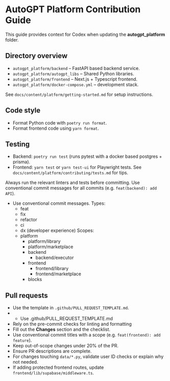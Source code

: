 # AutoGPT Platform Contribution Guide

This guide provides context for Codex when updating the **autogpt_platform** folder.

## Directory overview
- `autogpt_platform/backend` – FastAPI based backend service.
- `autogpt_platform/autogpt_libs` – Shared Python libraries.
- `autogpt_platform/frontend` – Next.js + Typescript frontend.
- `autogpt_platform/docker-compose.yml` – development stack.

See `docs/content/platform/getting-started.md` for setup instructions.

## Code style
- Format Python code with `poetry run format`.
- Format frontend code using `yarn format`.

## Testing
- Backend: `poetry run test` (runs pytest with a docker based postgres + prisma).
- Frontend: `yarn test` or `yarn test-ui` for Playwright tests. See `docs/content/platform/contributing/tests.md` for tips.

Always run the relevant linters and tests before committing.
Use conventional commit messages for all commits (e.g. `feat(backend): add API`).
- Use conventional commit messages.
  Types:
    - feat
    - fix
    - refactor
    - ci
    - dx (developer experience)
  Scopes:
    - platform
      - platform/library
      - platform/marketplace
      - backend
        - backend/executor
      - frontend
        - frontend/library
        - frontend/marketplace
      - blocks

## Pull requests
- Use the template in `.github/PULL_REQUEST_TEMPLATE.md`.
- - Use .github/PULL_REQUEST_TEMPLATE.md
- Rely on the pre-commit checks for linting and formatting
- Fill out the **Changes** section and the checklist.
- Use conventional commit titles with a scope (e.g. `feat(frontend): add feature`).
- Keep out-of-scope changes under 20% of the PR.
- Ensure PR descriptions are complete.
- For changes touching `data/*.py`, validate user ID checks or explain why not needed.
- If adding protected frontend routes, update `frontend/lib/supabase/middleware.ts`.

